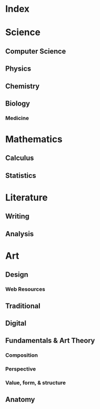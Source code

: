 # Index

# Science

## Computer Science

## Physics

## Chemistry

## Biology

### Medicine





# Mathematics

## Calculus

## Statistics



# Literature

## Writing

## Analysis

# Art

## Design

###  Web Resources

## Traditional

## Digital 

## Fundamentals & Art Theory

### Composition

### Perspective

### Value, form, & structure

## Anatomy



